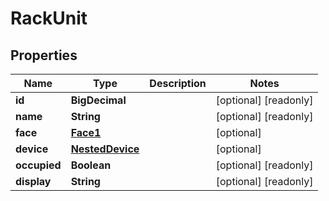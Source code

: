 

# RackUnit


## Properties

| Name | Type | Description | Notes |
|------------ | ------------- | ------------- | -------------|
|**id** | **BigDecimal** |  |  [optional] [readonly] |
|**name** | **String** |  |  [optional] [readonly] |
|**face** | [**Face1**](Face1.md) |  |  [optional] |
|**device** | [**NestedDevice**](NestedDevice.md) |  |  [optional] |
|**occupied** | **Boolean** |  |  [optional] [readonly] |
|**display** | **String** |  |  [optional] [readonly] |



